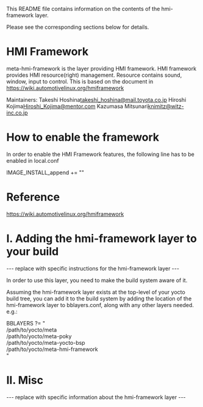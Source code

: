 This README file contains information on the contents of the
hmi-framework layer.

Please see the corresponding sections below for details.


HMI Framework
================
meta-hmi-framework is the layer providing HMI framework. 
HMI framework provides HMI resource(right) management. Resource contains sound, window, input to control.
This is based on the document in https://wiki.automotivelinux.org/hmiframework

Maintainers:
 Takeshi Hoshina<takeshi_hoshina@mail.toyota.co.jp>
 Hiroshi Kojima<Hiroshi_Kojima@mentor.com>
 Kazumasa Mitsunari<knimitz@witz-inc.co.jp>


How to enable the framework
=================
In order to enable the HMI Framework features, the following line has to be enabled in local.conf

IMAGE_INSTALL_append += ""

Reference
=================
https://wiki.automotivelinux.org/hmiframework


I. Adding the hmi-framework layer to your build
=================================================

--- replace with specific instructions for the hmi-framework layer ---

In order to use this layer, you need to make the build system aware of
it.

Assuming the hmi-framework layer exists at the top-level of your
yocto build tree, you can add it to the build system by adding the
location of the hmi-framework layer to bblayers.conf, along with any
other layers needed. e.g.:

  BBLAYERS ?= " \
    /path/to/yocto/meta \
    /path/to/yocto/meta-poky \
    /path/to/yocto/meta-yocto-bsp \
    /path/to/yocto/meta-hmi-framework \
    "


II. Misc
========

--- replace with specific information about the hmi-framework layer ---
